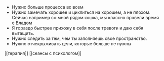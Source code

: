 
- Нужно больше процесса во всем
- Нужно замечать хорошее и циклиться на хорошем, а не плохом. Сейчас например со мной рядом кошка, мы классно провели время с Владом 
- Я гораздо быстрее прихожу в себя после тревоги и даю себя вытащить.
- Нужно следить за тем, чем ты заполняешь свое пространство. 
- Нужно отчекрыживать цели, которые больше не нужны

[[терапия]]  [[сеансы с психологом]]